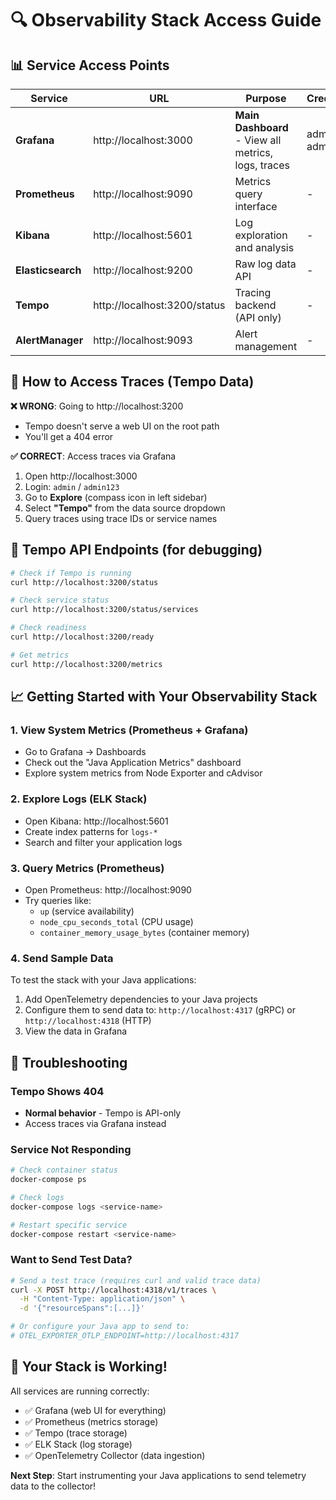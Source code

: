 # 🔍 Observability Stack Access Guide

## 📊 Service Access Points

| Service | URL | Purpose | Credentials |
|---------|-----|---------|-------------|
| **Grafana** | http://localhost:3000 | **Main Dashboard** - View all metrics, logs, traces | admin / admin123 |
| **Prometheus** | http://localhost:9090 | Metrics query interface | - |
| **Kibana** | http://localhost:5601 | Log exploration and analysis | - |
| **Elasticsearch** | http://localhost:9200 | Raw log data API | - |
| **Tempo** | http://localhost:3200/status | Tracing backend (API only) | - |
| **AlertManager** | http://localhost:9093 | Alert management | - |

## 🎯 **How to Access Traces (Tempo Data)**

**❌ WRONG**: Going to http://localhost:3200 
- Tempo doesn't serve a web UI on the root path
- You'll get a 404 error

**✅ CORRECT**: Access traces via Grafana
1. Open http://localhost:3000
2. Login: `admin` / `admin123`
3. Go to **Explore** (compass icon in left sidebar)
4. Select **"Tempo"** from the data source dropdown
5. Query traces using trace IDs or service names

## 🔧 **Tempo API Endpoints** (for debugging)

```bash
# Check if Tempo is running
curl http://localhost:3200/status

# Check service status
curl http://localhost:3200/status/services

# Check readiness
curl http://localhost:3200/ready

# Get metrics
curl http://localhost:3200/metrics
```

## 📈 **Getting Started with Your Observability Stack**

### 1. **View System Metrics** (Prometheus + Grafana)
- Go to Grafana → Dashboards
- Check out the "Java Application Metrics" dashboard
- Explore system metrics from Node Exporter and cAdvisor

### 2. **Explore Logs** (ELK Stack)
- Open Kibana: http://localhost:5601
- Create index patterns for `logs-*`
- Search and filter your application logs

### 3. **Query Metrics** (Prometheus)
- Open Prometheus: http://localhost:9090
- Try queries like:
  - `up` (service availability)
  - `node_cpu_seconds_total` (CPU usage)
  - `container_memory_usage_bytes` (container memory)

### 4. **Send Sample Data**
To test the stack with your Java applications:
1. Add OpenTelemetry dependencies to your Java projects
2. Configure them to send data to: `http://localhost:4317` (gRPC) or `http://localhost:4318` (HTTP)
3. View the data in Grafana

## 🚨 **Troubleshooting**

### Tempo Shows 404
- **Normal behavior** - Tempo is API-only
- Access traces via Grafana instead

### Service Not Responding
```bash
# Check container status
docker-compose ps

# Check logs
docker-compose logs <service-name>

# Restart specific service
docker-compose restart <service-name>
```

### Want to Send Test Data?
```bash
# Send a test trace (requires curl and valid trace data)
curl -X POST http://localhost:4318/v1/traces \
  -H "Content-Type: application/json" \
  -d '{"resourceSpans":[...]}'

# Or configure your Java app to send to:
# OTEL_EXPORTER_OTLP_ENDPOINT=http://localhost:4317
```

## 🎉 **Your Stack is Working!**

All services are running correctly:
- ✅ Grafana (web UI for everything)
- ✅ Prometheus (metrics storage)
- ✅ Tempo (trace storage)
- ✅ ELK Stack (log storage)
- ✅ OpenTelemetry Collector (data ingestion)

**Next Step**: Start instrumenting your Java applications to send telemetry data to the collector!
